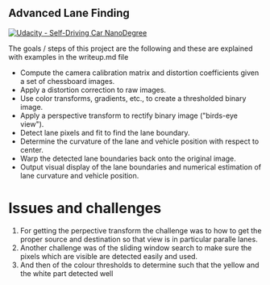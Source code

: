 ## Advanced Lane Finding
[![Udacity - Self-Driving Car NanoDegree](https://s3.amazonaws.com/udacity-sdc/github/shield-carnd.svg)](http://www.udacity.com/drive)


The goals / steps of this project are the following and these are explained with examples in the writeup.md file

* Compute the camera calibration matrix and distortion coefficients given a set of chessboard images.
* Apply a distortion correction to raw images.
* Use color transforms, gradients, etc., to create a thresholded binary image.
* Apply a perspective transform to rectify binary image ("birds-eye view").
* Detect lane pixels and fit to find the lane boundary.
* Determine the curvature of the lane and vehicle position with respect to center.
* Warp the detected lane boundaries back onto the original image.
* Output visual display of the lane boundaries and numerical estimation of lane curvature and vehicle position.

# Issues and challenges
1. For getting the perpective transform the challenge was to how to get the proper source and destination so that view is in particular paralle lanes.
2. Another challenge was of the sliding window search to make sure the pixels which are visible are detected easily and used.
3. And then of the colour thresholds to determine such that the yellow and the white part detected well 








